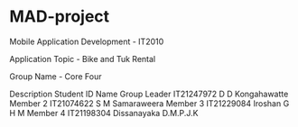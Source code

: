 # MAD-project
Mobile Application Development - IT2010

Application Topic - Bike and Tuk Rental

Group Name - Core Four

Description 	Student ID	Name
Group Leader	IT21247972	D D Kongahawatte
Member 2	    IT21074622	S M Samaraweera
Member 3	    IT21229084	Iroshan G H M
Member 4	    IT21198304	Dissanayaka D.M.P.J.K
